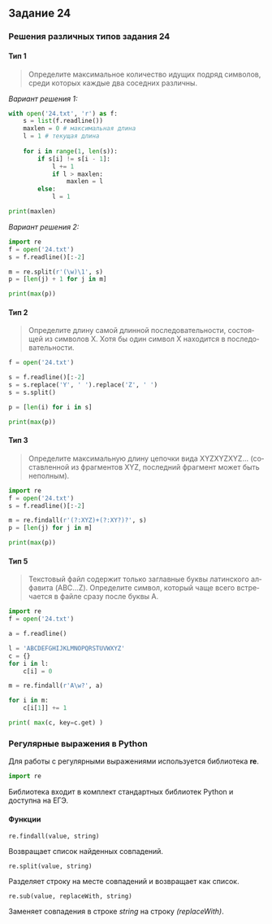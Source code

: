## Задание 24

### Решения различных типов задания 24

#### Тип 1
> Опре­де­ли­те мак­си­маль­ное ко­ли­че­ство иду­щих под­ряд сим­во­лов, среди ко­то­рых каж­дые два со­сед­них раз­лич­ны.

*Вариант решения 1:*
```python
with open('24.txt', 'r') as f:
	s = list(f.readline())
	maxlen = 0 # максимальная длина
	l = 1 # текущая длина
	
	for i in range(1, len(s)):
		if s[i] != s[i - 1]:
			l += 1
			if l > maxlen:
				maxlen = l
		else:
			l = 1

print(maxlen)
```
*Вариант решения 2:*
```python
import re
f = open('24.txt')
s = f.readline()[:-2]

m = re.split(r'(\w)\1', s)
p = [len(j) + 1 for j in m]

print(max(p))
```

#### Тип 2
> Опре­де­ли­те длину самой длин­ной по­сле­до­ва­тель­но­сти, со­сто­я­щей из сим­во­лов X. Хотя бы один сим­вол X на­хо­дит­ся в по­сле­до­ва­тель­но­сти.

```python
f = open('24.txt')

s = f.readline()[:-2]
s = s.replace('Y', ' ').replace('Z', ' ')
s = s.split()

p = [len(i) for i in s]

print(max(p))
```

#### Тип 3
> Опре­де­ли­те мак­си­маль­ную длину це­поч­ки вида XYZXYZXYZ... (со­став­лен­ной из фраг­мен­тов XYZ, по­след­ний фраг­мент может быть не­пол­ным).

```python
import re
f = open('24.txt')
s = f.readline()[:-2]

m = re.findall(r'(?:XYZ)+(?:XY?)?', s)
p = [len(j) for j in m]

print(max(p))
```

#### Тип 5
> Тек­сто­вый файл со­дер­жит толь­ко за­глав­ные буквы ла­тин­ско­го ал­фа­ви­та (ABC…Z). Опре­де­ли­те сим­вол, ко­то­рый чаще всего встре­ча­ет­ся в файле сразу после буквы A.

```python
import re
f = open('24.txt')

a = f.readline()

l = 'ABCDEFGHIJKLMNOPQRSTUVWXYZ'
c = {}
for i in l:
	c[i] = 0

m = re.findall(r'A\w?', a)

for i in m:
	c[i[1]] += 1

print( max(c, key=c.get) ) 
```

### Регулярные выражения в Python

Для работы с регулярными выражениями используется библиотека **re**.

```python
import re
```

Библиотека входит в комплект стандартных библиотек Python и доступна на ЕГЭ.

#### Функции
``re.findall(value, string)``

Возвращает список найденных совпадений.

``re.split(value, string)``

Разделяет строку на месте совпадений и возвращает как список.

``re.sub(value, replaceWith, string)``

Заменяет совпадения в строке *string* на строку *(replaceWith)*.
